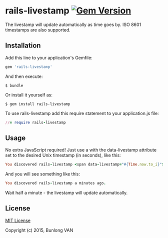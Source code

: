 # rails-livestamp [![Gem Version](https://badge.fury.io/rb/rails-livestamp.svg)](http://badge.fury.io/rb/rails-livestamp)

The livestamp will update automatically as time goes by. ISO 8601 timestamps are also supported. 

## Installation

Add this line to your application's Gemfile:

```ruby
gem 'rails-livestamp'
```

And then execute:

    $ bundle

Or install it yourself as:

    $ gem install rails-livestamp

To use rails-livestamp add this require statement to your application.js file:

```ruby
//= require rails-livestamp
```

## Usage

No extra JavaScript required! Just use a <span> with the data-livestamp attribute set to the desired Unix timestamp (in seconds), like this:

```ruby
You discovered rails-livestamp <span data-livestamp="#{Time.now.to_i}"></span>.
```

And you will see something like this:

```ruby
You discovered rails-livestamp a minutes ago. 
```

Wait half a minute - the livestamp will update automatically.

## License

[MIT License](http://www.opensource.org/licenses/mit-license.php)

Copyright (c) 2015, Bunlong VAN